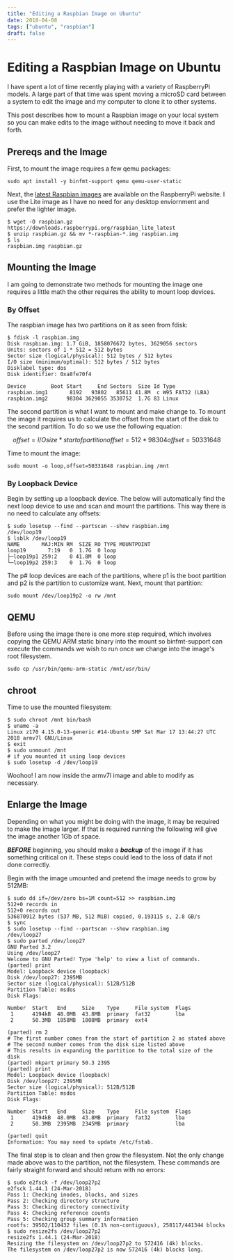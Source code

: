 ```yaml
---
title: "Editing a Raspbian Image on Ubuntu"
date: 2018-04-08
tags: ["ubuntu", "raspbian"]
draft: false
---
```


# Editing a Raspbian Image on Ubuntu

I have spent a lot of time recently playing with a variety of RaspberryPi models. A large part of that time was spent moving a microSD card between a system to edit the image and my computer to clone it to other systems.

This post describes how to mount a Raspbian image on your local system so you can make edits to the image without needing to move it back and forth.

## Prereqs and the Image

First, to mount the image requires a few qemu packages:

```shell
sudo apt install -y binfmt-support qemu qemu-user-static
```

Next, the [latest Raspbian images](https://www.raspberrypi.org/downloads/raspbian/) are available on the RaspberryPi website. I use the Lite image as I have no need for any desktop enviornment and prefer the lighter image.

```shell
$ wget -O raspbian.gz https://downloads.raspberrypi.org/raspbian_lite_latest
$ unzip raspbian.gz && mv *-raspbian-*.img raspbian.img
$ ls
raspbian.img raspbian.gz
```

## Mounting the Image

I am going to demonstrate two methods for mounting the image one requires a little math the other requires the ability to mount loop devices.

### By Offset

The raspbian image has two partitions on it as seen from fdisk:

```shell
$ fdisk -l raspbian.img
Disk raspbian.img: 1.7 GiB, 1858076672 bytes, 3629056 sectors
Units: sectors of 1 * 512 = 512 bytes
Sector size (logical/physical): 512 bytes / 512 bytes
I/O size (minimum/optimal): 512 bytes / 512 bytes
Disklabel type: dos
Disk identifier: 0xa8fe70f4

Device        Boot Start     End Sectors  Size Id Type
raspbian.img1       8192   93802   85611 41.8M  c W95 FAT32 (LBA)
raspbian.img2      98304 3629055 3530752  1.7G 83 Linux
```

The second partition is what I want to mount and make change to. To mount the image it requires us to calculate the offset from the start of the disk to the second partition. To do so we use the following equation:

```math
offset = I/O size * start of partition
offset = 512 * 98304
offset = 50331648
```

Time to mount the image:

```shell
sudo mount -o loop,offset=50331648 raspbian.img /mnt
```

### By Loopback Device

Begin by setting up a loopback device. The below will automatically find the next loop device to use and scan and mount the partitions. This way there is no need to calculate any offsets:

```shell
$ sudo losetup --find --partscan --show raspbian.img
/dev/loop19
$ lsblk /dev/loop19
NAME       MAJ:MIN RM  SIZE RO TYPE MOUNTPOINT
loop19       7:19   0  1.7G  0 loop
├─loop19p1 259:2    0 41.8M  0 loop
└─loop19p2 259:3    0  1.7G  0 loop
```

The p# loop devices are each of the partitions, where p1 is the boot partition and p2 is the partition to customize want. Next, mount that partition:

```shell
sudo mount /dev/loop19p2 -o rw /mnt
```

## QEMU

Before using the image there is one more step required, which involves copying the QEMU ARM static binary into the mount so binfmt-support can execute the commands we wish to run once we change into the image's root filesystem.

```shell
sudo cp /usr/bin/qemu-arm-static /mnt/usr/bin/
```

## chroot

Time to use the mounted filesystem:

```shell
$ sudo chroot /mnt bin/bash
$ uname -a
Linux z170 4.15.0-13-generic #14-Ubuntu SMP Sat Mar 17 13:44:27 UTC 2018 armv7l GNU/Linux
$ exit
$ sudo unmount /mnt
# if you mounted it using loop devices
$ sudo losetup -d /dev/loop19
```

Woohoo! I am now inside the armv7l image and able to modify as necessary.

## Enlarge the Image

Depending on what you might be doing with the image, it may be required to make the image larger. If that is required running the following will give the image another 1Gb of space.

***BEFORE*** beginning, you should make a ***backup*** of the image if it has something critical on it. These steps could lead to the loss of data if not done correctly.

Begin with the image umounted and pretend the image needs to grow by 512MB:

```shell
$ sudo dd if=/dev/zero bs=1M count=512 >> raspbian.img
512+0 records in
512+0 records out
536870912 bytes (537 MB, 512 MiB) copied, 0.193115 s, 2.8 GB/s
$ sync
$ sudo losetup --find --partscan --show raspbian.img
/dev/loop27
$ sudo parted /dev/loop27
GNU Parted 3.2
Using /dev/loop27
Welcome to GNU Parted! Type 'help' to view a list of commands.
(parted) print
Model: Loopback device (loopback)
Disk /dev/loop27: 2395MB
Sector size (logical/physical): 512B/512B
Partition Table: msdos
Disk Flags:

Number  Start   End     Size    Type     File system  Flags
 1      4194kB  48.0MB  43.8MB  primary  fat32        lba
 2      50.3MB  1858MB  1808MB  primary  ext4

(parted) rm 2
# The first number comes from the start of partition 2 as stated above
# The second number comes from the disk size listed above
# This results in expanding the partition to the total size of the disk
(parted) mkpart primary 50.3 2395
(parted) print
Model: Loopback device (loopback)
Disk /dev/loop27: 2395MB
Sector size (logical/physical): 512B/512B
Partition Table: msdos
Disk Flags:

Number  Start   End     Size    Type     File system  Flags
 1      4194kB  48.0MB  43.8MB  primary  fat32        lba
 2      50.3MB  2395MB  2345MB  primary               lba

(parted) quit
Information: You may need to update /etc/fstab.
```

The final step is to clean and then grow the filesystem. Not the only change made above was to the partition, not the filesystem. These commands are fairly straight forward and should return with no errors:

```shell
$ sudo e2fsck -f /dev/loop27p2
e2fsck 1.44.1 (24-Mar-2018)
Pass 1: Checking inodes, blocks, and sizes
Pass 2: Checking directory structure
Pass 3: Checking directory connectivity
Pass 4: Checking reference counts
Pass 5: Checking group summary information
rootfs: 39502/110432 files (0.1% non-contiguous), 258117/441344 blocks
$ sudo resize2fs /dev/loop27p2
resize2fs 1.44.1 (24-Mar-2018)
Resizing the filesystem on /dev/loop27p2 to 572416 (4k) blocks.
The filesystem on /dev/loop27p2 is now 572416 (4k) blocks long.
```
